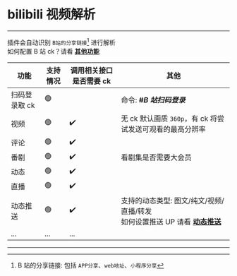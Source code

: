 # bilibili 视频解析

---

插件会自动识别 `B站的分享链接`[^1] 进行解析<br>
如何配置 B 站 ck？请看 [**其他功能**](../other.md#配置不同平台的-cookies)

| 功能          | 支持情况 | 调用相关接口是否需要 ck | 其他                                                                                        |
| ------------- | -------- | ----------------------- | ------------------------------------------------------------------------------------------- |
| 扫码登录取 ck | 🟢       |                         | 命令: _**#B 站扫码登录**_                                                                   |
| 视频          | 🟢       | ✔️                      | 无 ck 默认画质 `360p`，有 ck 将尝试发送可观看的最高分辨率                                   |
| 评论          | 🟢       | ✔️                      |                                                                                             |
| 番剧          | 🟢       | ✔️                      | 看剧集是否需要大会员                                                                        |
| 动态          | 🟢       | ✔️                      |
| 直播          | 🟢       | ✔️                      |                                                                                             |
| 动态推送      | 🟢       | ✔️                      | 支持的动态类型: 图文/纯文/视频/直播/转发<br>如何设置推送 UP 请看 [**动态推送**](../push.md) |
| ...           | ...      | ...                     |                                                                                             |

---

[^1]: B 站的分享链接: 包括 `APP分享`、`web地址`、`小程序分享`
